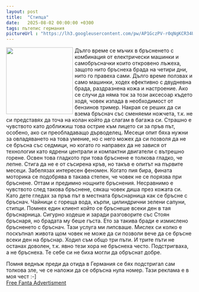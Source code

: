 ```yaml
---
layout: post
title:  "Стипца"
date:   2025-08-02 00:00:00 +0300
tags: пътепис германия
pictureUrl : "https://lh3.googleusercontent.com/pw/AP1GczPV-r0qNgKCR34UhCeTiIw1zx6TrCAadFino1-A_Gfbr9XSQl_hl7YDMqpInQiGU33ZCl3VxfQmAHWTe7lwe3m2LCpbkJEJZANzhgTQXt7IyCuM9P-hceAZXJ_qxYLLbxB_sLfhdnEo2UfE1uBWC8tfwABb4-Iwx0RejzBjlq4IxKuK6wYTWsNh86jNUSBPfEVZhDmHQyXNqfsnpcHQuVbM5_IB9cR2pbONMEn-Q8QIZtDRF8LP4_xPqi8-aquYNlqxIPCGD8ap-gi-D4dNajiOshGBC_R1PkAIJRI52MwaU_6vluJd2LzYF7uwvh0s5GgAngZQXTC664CMaAPbFCc-vc2pHGQV84bJpbAinJ3tcnQy2p31Gp1quKj2Gi60eMYuJBvmf_KwJzLQzacsgohtIQuotV5oF99OK75fLniJ9bMs6TqJytpOrOsjhgCMF0BM_7RribGaIpuYEx_b3dKi4pse1_VK6E42rQJyYW941L5B7Qm552_Hr-8lcKxjpoiCoLfSX_N0QKDweTzjjcTrYsGatR-_szRsDemKPJhwFiPn3ps9IB71ImWiWZ0469r5s3yno-F7-rNdanH3zspZhfjNlgDJt7JJSfShG3juikKuxPhelQTADl0fdyAOipW-_8gXxlAeJpUcoFhedHM3telSxIdT6QWG8JhN2fpOZ3jI57-keKbpR59HOOL9s0svJteRvvPZVnMChfI5XIQANusR70fhfel_xhINcQaIGnhMJPSuYY5GnskXlcuI3qjF5BFQkXXiDwZ8toUD9YmkqfeuX-TZi8AQX1A0nvWPVo2cJArE6uVhrcY5NDjvSL3xv_l-0FFHUi7Aq6_xwLllBlkToffxNnwL-I00VjJ8250379pO_fVEcnFKCmbjP_I87Na3oEHa7DuwgwSOCXjqPSH8mwLmjyyh2wmKVGdNSLsgTmT774q6pw=s275-no"
---
```


<img class="custom" width=180 align="left" style="margin-right:5px" src="{{page.pictureUrl}}"/>

Дълго време се мъчих в бръсненето с комбинация от електрически
машинки и самобръсначки които откровено лъжеха, защото нито бръснеха
брада на четири дни, нито го правеха сами. Дълго време ползвах и
само машинки, ходех ефективно с двудневна брада, раздразнена кожа
и настроение. Ако се случи да няма ток за този аксесоар където ходя,
човек изпада в необходимост от бензинов тример. Накрая се реших да си взема
бръснач със сменяеми ножчета, т.к. не си представях да точа на колан
който да слагам в багажа си. Страшно е чувството като доближиш това
острие към лицето си за пръв път, особено, ако си преобладаващо дърводелец.
Месеци опит бяха нужни за овладяването на това умение, но с него можех
да си позволя да не се бръсна със седмици, но когато го направех да
не завися от технологии като ядрени централи и компактни двигатели
с вътрешно горене. Освен това гладкото при това бръснене е толкова
гладко, че лепне. Стига да не е от съсирена кръв, но такъв е опитът на
първите месеци. Забелязах интересен феномен. Когато пия бира, фината
моторика се подобрява в такава степен, че човек не се порязва при бръснене.
Оттам и предимно нощните бръснения. Несравнимо е чувството след такова
бръснене, сякаш човек диша през кожата си. Като дете гледах за
пръв път в местната бръснарница как се бръсне с бръснач. Чайници с
гореща вода, кърпи, цилиндрични зелени сапуни, стипци. Помнех един
клиент който се бръснеше всеки ден в тая бръснарница. Сигурно ходеше и
заради разговорите със Стоян бръснаря, но брадата му беше гъста. Ето за
такива бради е измислено бръсненето с бръснач. Тази услуга ми липсваше.
Мислех си колко е поскъпнал живота щом човек не може да си
позволи вече да се бръсне всеки ден на бръснар. Ходил съм общо три
пъти. И трите пъти не останах доволен, т.к. явно тези хора не бръснеха
често. Подстригваха, а не бръснеха. Те себе си не биха могли да обръснат добре.

Помня веднъж преди да отида в Германия се бях подстригал сам толкова зле,
че се наложи да се обръсна нула номер. Тази реклама е в моя чест :-]  
[Free Fanta Advertisment](https://youtu.be/fnD3F9k-w70?si=LbDuVMVRizg-ZUwf)